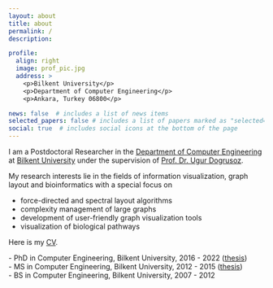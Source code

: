 ```yaml
---
layout: about
title: about
permalink: /
description: 

profile:
  align: right
  image: prof_pic.jpg
  address: >
    <p>Bilkent University</p>
    <p>Department of Computer Engineering</p>
    <p>Ankara, Turkey 06800</p>

news: false  # includes a list of news items
selected_papers: false # includes a list of papers marked as "selected={true}"
social: true  # includes social icons at the bottom of the page
---
```


I am a Postdoctoral Researcher in the [Department of Computer Engineering](http://w3.cs.bilkent.edu.tr/en/) at [Bilkent University](https://w3.bilkent.edu.tr/bilkent/) under the supervision of [Prof. Dr. Ugur Dogrusoz](http://www.cs.bilkent.edu.tr/~ugur/).

My research interests lie in the fields of information visualization, graph layout and bioinformatics with a special focus on

- force-directed and spectral layout algorithms
- complexity management of large graphs
- development of user-friendly graph visualization tools
- visualization of biological pathways

Here is my <a href="assets/pdf/Hasan_Balci_CV.pdf" target="_blank">CV</a>.

\- PhD in Computer Engineering, Bilkent University, 2016 - 2022 (<a href="assets/pdf/Hasan_Balci_PhD_Thesis.pdf" target="_blank">thesis</a>)        
\- MS in Computer Engineering, Bilkent University, 2012 - 2015 (<a href="assets/pdf/Hasan_Balci_MS_Thesis.pdf" target="_blank">thesis</a>)      
\- BS in Computer Engineering, Bilkent University, 2007 - 2012